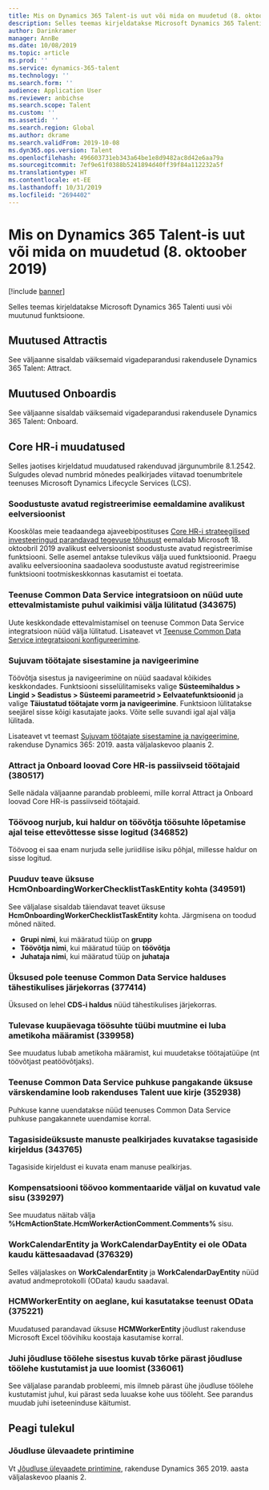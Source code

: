 ```yaml
---
title: Mis on Dynamics 365 Talent-is uut või mida on muudetud (8. oktoober 2019)
description: Selles teemas kirjeldatakse Microsoft Dynamics 365 Talenti uusi või muutunud funktsioone.
author: Darinkramer
manager: AnnBe
ms.date: 10/08/2019
ms.topic: article
ms.prod: ''
ms.service: dynamics-365-talent
ms.technology: ''
ms.search.form: ''
audience: Application User
ms.reviewer: anbichse
ms.search.scope: Talent
ms.custom: ''
ms.assetid: ''
ms.search.region: Global
ms.author: dkrame
ms.search.validFrom: 2019-10-08
ms.dyn365.ops.version: Talent
ms.openlocfilehash: 496603731eb343a64be1e8d9482ac8d42e6aa79a
ms.sourcegitcommit: 7ef9e61f0388b5241894d40ff39f84a112232a5f
ms.translationtype: HT
ms.contentlocale: et-EE
ms.lasthandoff: 10/31/2019
ms.locfileid: "2694402"
---
```

# <a name="whats-new-or-changed-in-dynamics-365-talent-october-8-2019"></a>Mis on Dynamics 365 Talent-is uut või mida on muudetud (8. oktoober 2019)

[!include [banner](includes/banner.md)]

Selles teemas kirjeldatakse Microsoft Dynamics 365 Talenti uusi või muutunud funktsioone.

## <a name="changes-in-attract"></a>Muutused Attractis

See väljaanne sisaldab väiksemaid vigadeparandusi rakendusele Dynamics 365 Talent: Attract.

## <a name="changes-in-onboard"></a>Muutused Onboardis

See väljaanne sisaldab väiksemaid vigadeparandusi rakendusele Dynamics 365 Talent: Onboard.

## <a name="changes-in-core-hr"></a>Core HR-i muudatused

Selles jaotises kirjeldatud muudatused rakenduvad järgunumbrile 8.1.2542. Sulgudes olevad numbrid mõnedes pealkirjades viitavad toenumbritele teenuses Microsoft Dynamics Lifecycle Services (LCS).

### <a name="removal-of-benefits-open-enrollment-from-public-preview"></a>Soodustuste avatud registreerimise eemaldamine avalikust eelversioonist

Kooskõlas meie teadaandega ajaveebipostituses [Core HR-i strateegilised investeeringud parandavad tegevuse tõhusust](https://cloudblogs.microsoft.com/dynamics365/bdm/2019/10/02/strategic-investments-in-core-hr-drive-operational-excellence/) eemaldab Microsoft 18. oktoobril 2019 avalikust eelversioonist soodustuste avatud registreerimise funktsiooni. Selle asemel antakse tulevikus välja uued funktsioonid. Praegu avaliku eelversioonina saadaoleva soodustuste avatud registreerimise funktsiooni tootmiskeskkonnas kasutamist ei toetata. 

### <a name="common-data-service-integration-is-now-turned-off-by-default-on-new-provisions-343675"></a>Teenuse Common Data Service integratsioon on nüüd uute ettevalmistamiste puhul vaikimisi välja lülitatud (343675)
 
Uute keskkondade ettevalmistamisel on teenuse Common Data Service integratsioon nüüd välja lülitatud. Lisateavet vt [Teenuse Common Data Service integratsiooni konfigureerimine](hr-common-data-service-integration.md).

### <a name="streamlined-employee-entry-and-navigation"></a>Sujuvam töötajate sisestamine ja navigeerimine

Töövõtja sisestus ja navigeerimine on nüüd saadaval kõikides keskkondades. Funktsiooni sisselülitamiseks valige **Süsteemihaldus \> Lingid \> Seadistus \> Süsteemi parameetrid \> Eelvaatefunktsioonid** ja valige **Täiustatud töötajate vorm ja navigeerimine**. Funktsioon lülitatakse seejärel sisse kõigi kasutajate jaoks. Võite selle suvandi igal ajal välja lülitada.

Lisateavet vt teemast [Sujuvam töötajate sisestamine ja navigeerimine](https://docs.microsoft.com/dynamics365-release-plan/2019wave2/dynamics365-talent/streamlined-employee-data-entry), rakenduse Dynamics 365: 2019. aasta väljalaskevoo plaanis 2.

### <a name="attract-and-onboard-create-inactive-workers-in-core-hr-380517"></a>Attract ja Onboard loovad Core HR-is passiivseid töötajaid (380517)

Selle nädala väljaanne parandab probleemi, mille korral Attract ja Onboard loovad Core HR-is passiivseid töötajaid.

### <a name="the-workflow-fails-when-the-manager-is-signed-in-to-another-company-while-terminating-an-employee-346852"></a>Töövoog nurjub, kui haldur on töövõtja töösuhte lõpetamise ajal teise ettevõttesse sisse logitud (346852)

Töövoog ei saa enam nurjuda selle juriidilise isiku põhjal, millesse haldur on sisse logitud.

### <a name="missing-information-on-hcmonboardingworkerchecklisttaskentity-349591"></a>Puuduv teave üksuse HcmOnboardingWorkerChecklistTaskEntity kohta (349591)

See väljalase sisaldab täiendavat teavet üksuse **HcmOnboardingWorkerChecklistTaskEntity** kohta. Järgmisena on toodud mõned näited.

- **Grupi nimi**, kui määratud tüüp on **grupp**
- **Töövõtja nimi**, kui määratud tüüp on **töövõtja**
- **Juhataja nimi**, kui määratud tüüp on **juhataja**

### <a name="entities-arent-listed-in-alphabetical-order-in-common-data-service-administration-377414"></a>Üksused pole teenuse Common Data Service halduses tähestikulises järjekorras (377414)

Üksused on lehel **CDS-i haldus** nüüd tähestikulises järjekorras.

### <a name="changing-the-employment-type-with-a-future-date-doesnt-allow-a-position-assignment-339958"></a>Tulevase kuupäevaga töösuhte tüübi muutmine ei luba ametikoha määramist (339958)

See muudatus lubab ametikoha määramist, kui muudetakse töötajatüüpe (nt töövõtjast peatöövõtjaks).

### <a name="updating-the-common-data-service-leave-bank-transaction-entity-creates-a-new-record-in-talent-352938"></a>Teenuse Common Data Service puhkuse pangakande üksuse värskendamine loob rakenduses Talent uue kirje (352938)

Puhkuse kanne uuendatakse nüüd teenuses Common Data Service puhkuse pangakannete uuendamise korral.

### <a name="the-title-of-attachments-for-feedback-items-shows-the-feedback-description-343765"></a>Tagasisideüksuste manuste pealkirjades kuvatakse tagasiside kirjeldus (343765)

Tagasiside kirjeldust ei kuvata enam manuse pealkirjas.

### <a name="compensation-workflow-comments-field-shows-incorrect-content-339297"></a>Kompensatsiooni töövoo kommentaaride väljal on kuvatud vale sisu (339297)

See muudatus näitab välja **%HcmActionState.HcmWorkerActionComment.Comments%** sisu.

### <a name="workcalendarentity-and-workcalendardayentity-arent-exposed-through-odata-376329"></a>WorkCalendarEntity ja WorkCalendarDayEntity ei ole OData kaudu kättesaadavad (376329)

Selles väljalaskes on **WorkCalendarEntity** ja **WorkCalendarDayEntity** nüüd avatud andmeprotokolli (OData) kaudu saadaval.

### <a name="hcmworkerentity-is-slow-when-odata-is-used-375221"></a>HCMWorkerEntity on aeglane, kui kasutatakse teenust OData (375221)

Muudatused parandavad üksuse **HCMWorkerEntity** jõudlust rakenduse Microsoft Excel töövihiku koostaja kasutamise korral.

### <a name="manager-performance-journal-entry-shows-an-error-after-deleting-a-performance-journal-and-creating-a-new-one-336061"></a>Juhi jõudluse töölehe sisestus kuvab tõrke pärast jõudluse töölehe kustutamist ja uue loomist (336061)

See väljalase parandab probleemi, mis ilmneb pärast ühe jõudluse töölehe kustutamist juhul, kui pärast seda luuakse kohe uus tööleht. See parandus muudab juhi iseteeninduse käitumist.

## <a name="coming-soon"></a>Peagi tulekul

### <a name="print-performance-reviews"></a>Jõudluse ülevaadete printimine

Vt [Jõudluse ülevaadete printimine](https://docs.microsoft.com/dynamics365-release-plan/2019wave2/dynamics365-talent/print-performance-reviews), rakenduse Dynamics 365 2019. aasta väljalaskevoo plaanis 2.

